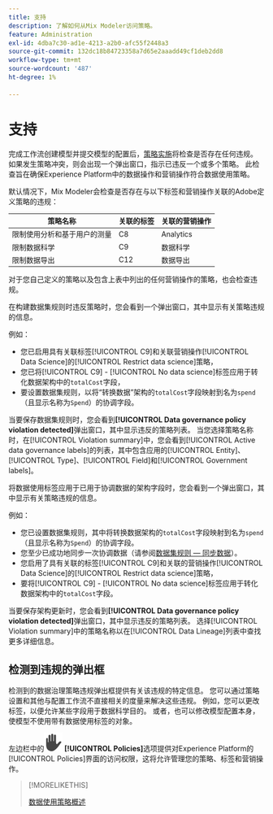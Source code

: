 ```yaml
---
title: 支持
description: 了解如何从Mix Modeler访问策略。
feature: Administration
exl-id: 4dba7c30-ad1e-4213-a2b0-afc55f2448a3
source-git-commit: 132dc18b84723358a7d65e2aaadd49cf1deb2dd8
workflow-type: tm+mt
source-wordcount: '487'
ht-degree: 1%

---
```


# 支持

完成工作流创建模型并提交模型的配置后，[策略实施](https://experienceleague.adobe.com/en/docs/experience-platform/data-governance/enforcement/overview#automatic-enforcement)将检查是否存在任何违规。 如果发生策略冲突，则会出现一个弹出窗口，指示已违反一个或多个策略。 此检查旨在确保Experience Platform中的数据操作和营销操作符合数据使用策略。

默认情况下，Mix Modeler会检查是否存在与以下标签和营销操作关联的Adobe定义策略的违规：

| 策略名称 | 关联的标签 | 关联的营销操作 |
|---|---|---|
| 限制使用分析和基于用户的测量 | C8 | Analytics |
| 限制数据科学 | C9 | 数据科学 |
| 限制数据导出 | C12 | 数据导出 |

对于您自己定义的策略以及包含上表中列出的任何营销操作的策略，也会检查违规。

在构建数据集规则时违反策略时，您会看到一个弹出窗口，其中显示有关策略违规的信息。

例如：

- 您已启用具有关联标签[!UICONTROL C9]和关联营销操作[!UICONTROL Data Science]的[!UICONTROL Restrict data science]策略，
- 您已将[!UICONTROL C9] - [!UICONTROL No data science]标签应用于转化数据架构中的`totalCost`字段，
- 要设置数据集规则，以将“转换数据”架构的`totalCost`字段映射到名为`spend`（且显示名称为`Spend`）的协调字段。

当要保存数据集规则时，您会看到&#x200B;**[!UICONTROL Data governance policy violation detected]**&#x200B;弹出窗口，其中显示违反的策略列表。 当您选择策略名称时，在[!UICONTROL Violation summary]中，您会看到[!UICONTROL Active data governance labels]的列表，其中包含应用的[!UICONTROL Entity]、[!UICONTROL Type]、[!UICONTROL Field]和[!UICONTROL Government labels]。

<!-- pending screenshot -->

将数据使用标签应用于已用于协调数据的架构字段时，您会看到一个弹出窗口，其中显示有关策略违规的信息。

例如：

- 您已设置数据集规则，其中将转换数据架构的`totalCost`字段映射到名为`spend`（且显示名称为`Spend`）的协调字段。
- 您至少已成功地同步一次协调数据（请参阅[数据集规则 — 同步数据](/help/harmonize-data/dataset-rules.md#sync-data)）。
- 您启用了具有关联的标签[!UICONTROL C9]和关联的营销操作[!UICONTROL Data Science]的[!UICONTROL Restrict data science]策略，
- 要将[!UICONTROL C9] - [!UICONTROL No data science]标签应用于转化数据架构中的`totalCost`字段。

当要保存架构更新时，您会看到&#x200B;**[!UICONTROL Data governance policy violation detected]**&#x200B;弹出窗口，其中显示违反的策略列表。 选择[!UICONTROL Violation summary]中的策略名称以在[!UICONTROL Data Lineage]列表中查找更多详细信息。

<!-- pending screenshot -->

## 检测到违规的弹出框

检测到的数据治理策略违规弹出框提供有关该违规的特定信息。 您可以通过策略设置和其他与配置工作流不直接相关的度量来解决这些违规。 例如，您可以更改标签，以便允许某些字段用于数据科学目的。 或者，也可以修改模型配置本身，使模型不使用带有数据使用标签的对象。

左边栏中的![隐私](/help/assets/icons/Privacy.svg) **[!UICONTROL Policies]**&#x200B;选项提供对Experience Platform的[!UICONTROL Policies]界面的访问权限，这将允许管理您的策略、标签和营销操作。

<!--
Currently,  Mix Modeler does not support all of the data governance functionality offered by Experience Platform. Field level access control is supported. See [Field level access control](../harmonize-data/dataset-rules.md#field-level-access-control)
-->

>[!MORELIKETHIS]
>
>[数据使用策略概述](https://experienceleague.adobe.com/en/docs/experience-platform/data-governance/policies/overview)
>
>

